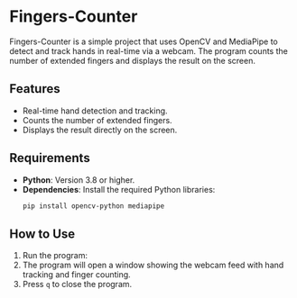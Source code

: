 # Fingers-Counter

Fingers-Counter is a simple project that uses OpenCV and MediaPipe to detect and track hands in real-time via a webcam. The program counts the number of extended fingers and displays the result on the screen.

## Features

- Real-time hand detection and tracking.
- Counts the number of extended fingers.
- Displays the result directly on the screen.

## Requirements

- **Python**: Version 3.8 or higher.
- **Dependencies**: Install the required Python libraries:
  ```bash
  pip install opencv-python mediapipe
  ```

## How to Use

1. Run the program:
2. The program will open a window showing the webcam feed with hand tracking and finger counting.
3. Press `q` to close the program.
